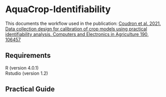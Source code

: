 # AquaCrop-Identifiability
This documents the workflow used in the publication: [Coudron et al. 2021. Data collection design for calibration of crop models using practical
identifiability analysis. Computers and Electronics in Agriculture 190, 106457](https://doi.org/10.1016/j.compag.2021.106457)


## Requirements
R (version 4.0.1)  
Rstudio (version 1.2)

## Practical Guide

